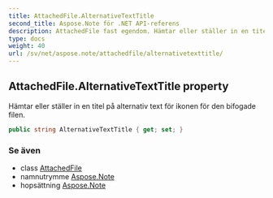 ```yaml
---
title: AttachedFile.AlternativeTextTitle
second_title: Aspose.Note för .NET API-referens
description: AttachedFile fast egendom. Hämtar eller ställer in en titel på alternativ text för ikonen för den bifogade filen.
type: docs
weight: 40
url: /sv/net/aspose.note/attachedfile/alternativetexttitle/
---
```

## AttachedFile.AlternativeTextTitle property

Hämtar eller ställer in en titel på alternativ text för ikonen för den bifogade filen.

```csharp
public string AlternativeTextTitle { get; set; }
```

### Se även

* class [AttachedFile](../)
* namnutrymme [Aspose.Note](../../attachedfile/)
* hopsättning [Aspose.Note](../../../)


